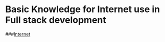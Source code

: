 # Basic Knowledge for Internet use in Full stack development


###[Internet](https://github.com/nazeerahmedofficial/Full_Stack_Development/blob/main/1.Internet/Internet.md)